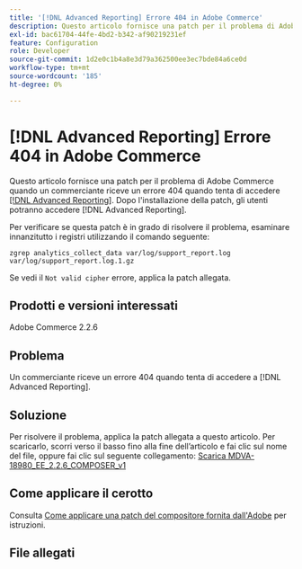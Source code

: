 ```yaml
---
title: '[!DNL Advanced Reporting] Errore 404 in Adobe Commerce'
description: Questo articolo fornisce una patch per il problema di Adobe Commerce quando un commerciante riceve un errore 404 quando tenta di accedere a [[!DNL Advanced Reporting]](https://experienceleague.adobe.com/docs/commerce-admin/config/general/advanced-reporting.html). Dopo l'installazione della patch, gli utenti potranno accedere [!DNL Advanced Reporting].
exl-id: bac61704-44fe-4bd2-b342-af90219231ef
feature: Configuration
role: Developer
source-git-commit: 1d2e0c1b4a8e3d79a362500ee3ec7bde84a6ce0d
workflow-type: tm+mt
source-wordcount: '185'
ht-degree: 0%

---
```


# [!DNL Advanced Reporting] Errore 404 in Adobe Commerce

Questo articolo fornisce una patch per il problema di Adobe Commerce quando un commerciante riceve un errore 404 quando tenta di accedere [[!DNL Advanced Reporting]](https://experienceleague.adobe.com/docs/commerce-admin/config/general/advanced-reporting.html). Dopo l&#39;installazione della patch, gli utenti potranno accedere [!DNL Advanced Reporting].

Per verificare se questa patch è in grado di risolvere il problema, esaminare innanzitutto i registri utilizzando il comando seguente:

`zgrep analytics_collect_data var/log/support_report.log var/log/support_report.log.1.gz`

Se vedi il `Not valid cipher` errore, applica la patch allegata.

## Prodotti e versioni interessati

Adobe Commerce 2.2.6

## Problema

Un commerciante riceve un errore 404 quando tenta di accedere a [!DNL Advanced Reporting].

## Soluzione

Per risolvere il problema, applica la patch allegata a questo articolo. Per scaricarlo, scorri verso il basso fino alla fine dell’articolo e fai clic sul nome del file, oppure fai clic sul seguente collegamento: [Scarica MDVA-18980\_EE\_2.2.6\_COMPOSER\_v1](assets/MDVA-18980_EE_2.2.6_COMPOSER_v1.patch.zip)

## Come applicare il cerotto

Consulta [Come applicare una patch del compositore fornita dall&#39;Adobe](/help/how-to/general/how-to-apply-a-composer-patch-provided-by-magento.md) per istruzioni.

## File allegati
